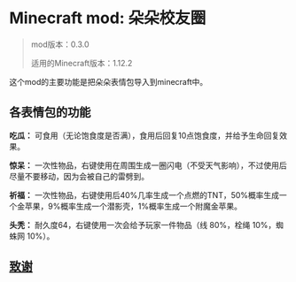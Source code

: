 # Minecraft mod: 朵朵校友圈
> mod版本：0.3.0
> 
> 适用的Minecraft版本：1.12.2

这个mod的主要功能是把朵朵表情包导入到minecraft中。

## 各表情包的功能
**吃瓜：** 可食用（无论饱食度是否满），食用后回复10点饱食度，并给予生命回复效果。

**惊呆：** 一次性物品，右键使用在周围生成一圈闪电（不受天气影响），不过使用后尽量不要移动，因为会被自己的雷劈到。

**祈福：** 一次性物品，右键使用后40%几率生成一个点燃的TNT，50%概率生成一个金苹果，9%概率生成一个潜影壳，1%概率生成一个附魔金苹果。

**头秃：** 耐久度64，右键使用一次会给予玩家一件物品（线 80%，栓绳 10%，蜘蛛网 10%）。

## [致谢](./Acknowledgement.md)